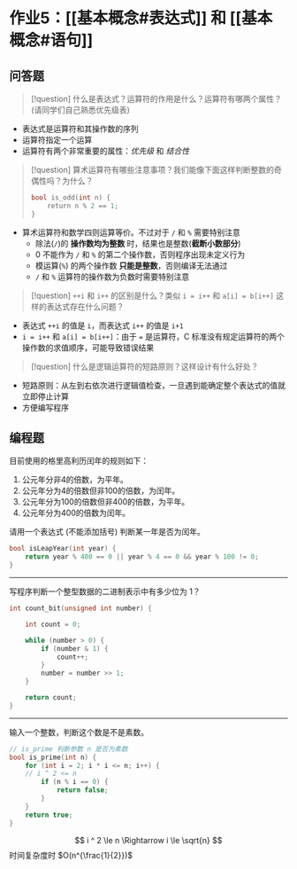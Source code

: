 # 作业5：[[基本概念#表达式]] 和 [[基本概念#语句]]

## 问答题

> [!question] 什么是表达式？运算符的作用是什么？运算符有哪两个属性？(请同学们自己熟悉优先级表)

+ 表达式是运算符和其操作数的序列
+ 运算符指定一个运算
+ 运算符有两个非常重要的属性：_优先级_ 和 _结合性_ 

> [!question] 算术运算符有哪些注意事项？我们能像下面这样判断整数的奇偶性吗？为什么？
> ```c
> bool is_odd(int n) {  
>     return n % 2 == 1;  
> }
> ```

+ 算术运算符和数学四则运算等价。不过对于 `/` 和 `%` 需要特别注意
	+ 除法(`/`)的 **操作数均为整数** 时，结果也是整数(**截断小数部分**)
	+ $0$ 不能作为 `/` 和 `%` 的第二个操作数，否则程序出现未定义行为
	+ 模运算(`%`) 的两个操作数 **只能是整数**，否则编译无法通过
	+ `/` 和 `%` 运算符的操作数为负数时需要特别注意

> [!question] `++i` 和 `i++` 的区别是什么？类似 `i = i++` 和 `a[i] = b[i++]` 这样的表达式存在什么问题？

+ 表达式 `++i` 的值是 `i`，而表达式 `i++` 的值是 `i+1`
+ `i = i++` 和 `a[i] = b[i++]`：由于 `=` 是运算符，C 标准没有规定运算符的两个操作数的求值顺序，可能导致错误结果

> [!question] 什么是逻辑运算符的短路原则？这样设计有什么好处？
> 

+ 短路原则：从左到右依次进行逻辑值检查，一旦遇到能确定整个表达式的值就立即停止计算
+ 方便编写程序

## 编程题

目前使用的格里高利历闰年的规则如下：
1. 公元年分非4的倍数，为平年。    
2. 公元年分为4的倍数但非100的倍数，为闰年。
3. 公元年分为100的倍数但非400的倍数，为平年。
4. 公元年分为400的倍数为闰年。

请用一个表达式 (不能添加括号) 判断某一年是否为闰年。

```c
bool isLeapYear(int year) {  
    return year % 400 == 0 || year % 4 == 0 && year % 100 != 0;  
}
```

---

写程序判断一个整型数据的二进制表示中有多少位为 1？

```c
int count_bit(unsigned int number) {

    int count = 0;

    while (number > 0) {
        if (number & 1) {
            count++;
        }
        number = number >> 1;
    }

    return count;
}

```

---

输入一个整数，判断这个数是不是素数。

```c
// is_prime 判断参数 n 是否为素数
bool is_prime(int n) {
    for (int i = 2; i * i <= n; i++) {
    // i ^ 2 <= n
        if (n % i == 0) {
            return false;
        }
    }
    return true;
}
```

$$
i ^ 2 \le n \Rightarrow i \le \sqrt{n}
$$
时间复杂度时 $O(n^{\frac{1}{2}})$

